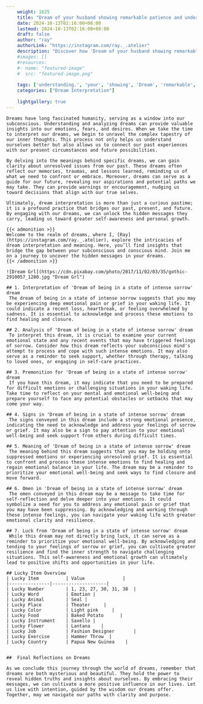 ```yaml
---
    weight: 1625
    title: "Dream of your husband showing remarkable patience and understanding."  # Assuming 'title' column exists
    date: 2024-10-13T02:16:00+08:00
    lastmod: 2024-10-13T02:16:00+08:00
    draft: false
    author: "ray"
    authorLink: "https://instagram.com/ray._.atelier"
    description: "Discover how 'Dream of your husband showing remarkable patience and understanding.' can interpret your future and uncover its significant meanings in your life."
    #images: []
    #resources:
    #- name: "featured-image"
    #  src: "featured-image.png"
    
    tags: ['understanding.', 'your', 'showing', 'Dream', 'remarkable', 'husband', 'and', 'patience', 'of']
    categories: ["Dream Interpretation"]
    
    lightgallery: true
---
```

    
    Dreams have long fascinated humanity, serving as a window into our subconscious. Understanding and analyzing dreams can provide valuable insights into our emotions, fears, and desires. When we take the time to interpret our dreams, we begin to unravel the complex tapestry of our inner thoughts. This process not only helps us understand ourselves better but also allows us to connect our past experiences with our present circumstances and future possibilities.
    
    By delving into the meanings behind specific dreams, we can gain clarity about unresolved issues from our past. These dreams often reflect our memories, traumas, and lessons learned, reminding us of what we need to confront or embrace. Moreover, dreams can serve as a guide for our future, revealing our aspirations and potential paths we may take. They can provide warnings or encouragement, nudging us toward decisions that align with our true selves.
    
    Ultimately, dream interpretation is more than just a curious pastime; it is a profound practice that bridges our past, present, and future. By engaging with our dreams, we can unlock the hidden messages they carry, leading us toward greater self-awareness and personal growth.
    
    {{< admonition >}}
    Welcome to the realm of dreams, where I, [Ray](https://instagram.com/ray._.atelier), explore the intricacies of dream interpretation and meaning. Here, you’ll find insights that bridge the gap between your subconscious and conscious mind. Join me on a journey to uncover the hidden messages in your dreams.
    {{< /admonition >}}
    
    ![Dream Grl](https://cdn.pixabay.com/photo/2017/11/02/03/35/gothic-2910057_1280.jpg "Dream Grl")
    
    ## 1. Interpretation of 'Dream of being in a state of intense sorrow' dream
     The dream of being in a state of intense sorrow suggests that you may be experiencing deep emotional pain or grief in your waking life. It could indicate a recent loss, heartbreak, or feeling overwhelmed by sadness. It is essential to acknowledge and process these emotions to find healing and closure.
    
    ## 2. Analysis of 'Dream of being in a state of intense sorrow' dream
     To interpret this dream, it is crucial to examine your current emotional state and any recent events that may have triggered feelings of sorrow. Consider how this dream reflects your subconscious mind's attempt to process and cope with such intense emotions. It may also serve as a reminder to seek support, whether through therapy, talking to loved ones, or engaging in self-care practices.
    
    ## 3. Premonition for 'Dream of being in a state of intense sorrow' dream
     If you have this dream, it may indicate that you need to be prepared for difficult emotions or challenging situations in your waking life. Take time to reflect on your mental and emotional well-being and prepare yourself to face any potential obstacles or setbacks that may come your way.
    
    ## 4. Signs in 'Dream of being in a state of intense sorrow' dream
     The signs conveyed in this dream include a strong emotional presence, indicating the need to acknowledge and address your feelings of sorrow or grief. It may also be a sign to pay attention to your emotional well-being and seek support from others during difficult times.
    
    ## 5. Meaning of 'Dream of being in a state of intense sorrow' dream
     The meaning behind this dream suggests that you may be holding onto suppressed emotions or experiencing unresolved grief. It is essential to confront and process these intense emotions to find healing and regain emotional balance in your life. The dream may be a reminder to prioritize your emotional well-being and seek ways to find closure and move forward.
    
    ## 6. Omen in 'Dream of being in a state of intense sorrow' dream
     The omen conveyed in this dream may be a message to take time for self-reflection and delve deeper into your emotions. It could symbolize a need for you to address any emotional pain or grief that you may have been suppressing. By acknowledging and working through these intense feelings, you can navigate your waking life with greater emotional clarity and resilience.
    
    ## 7. Luck from 'Dream of being in a state of intense sorrow' dream
     While this dream may not directly bring luck, it can serve as a reminder to prioritize your emotional well-being. By acknowledging and tending to your feelings of sorrow or grief, you can cultivate greater resilience and find the inner strength to navigate challenging situations. This self-awareness and emotional growth can ultimately lead to positive shifts and opportunities in your life.
    
    ## Lucky Item Overview
    | Lucky Item          | Value              |
    |---------------|--------------------|
    | Lucky Number        | 1, 23, 27, 30, 31, 38  |
    | Lucky Word          | Emotion |
    | Lucky Animal        | Seal |
    | Lucky Place         | Theater     |
    | Lucky Color         | Light pink     |
    | Lucky Food          | Baked Potato      |
    | Lucky Instrument    | Saxello |
    | Lucky Flower        | Lantana    |
    | Lucky Job           | Fashion Designer       |
    | Lucky Exercise      | Hammer Throw  |
    | Lucky Country       | Papua New Guinea    |
    
    
    ##  Final Reflections on Dreams
    
    As we conclude this journey through the world of dreams, remember that dreams are both mysterious and beautiful. They hold the power to reveal hidden truths and insights about ourselves. By embracing their messages, we can cultivate a more positive influence in our lives. Let us live with intention, guided by the wisdom our dreams offer. Together, may we navigate our paths with clarity and purpose.
    